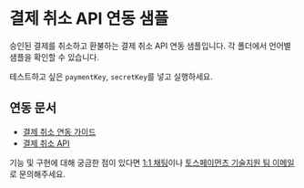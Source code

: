 # 결제 취소 API 연동 샘플

승인된 결제를 취소하고 환불하는 결제 취소 API 연동 샘플입니다. 각 폴더에서 언어별 샘플을 확인할 수 있습니다.

테스트하고 싶은 `paymentKey`, `secretKey`를 넣고 실행하세요.

## 연동 문서

- [결제 취소 연동 가이드](https://docs.tosspayments.com/guides/apis/cancel-payment)
- [결제 취소 API](https://docs.tosspayments.com/reference#결제-취소)

기능 및 구현에 대해 궁금한 점이 있다면 [1:1 채팅](https://discord.com/invite/VdkfJnknD9)이나 [토스페이먼츠 기술지원 팀 이메일](techsupport@tosspayments.com)로 문의해주세요.
